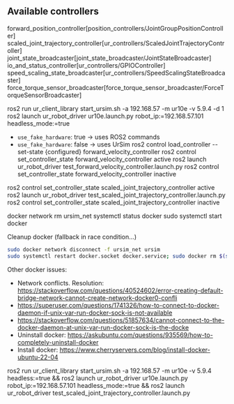 Available controllers
---------------------

forward_position_controller[position_controllers/JointGroupPositionController]
scaled_joint_trajectory_controller[ur_controllers/ScaledJointTrajectoryController]
joint_state_broadcaster[joint_state_broadcaster/JointStateBroadcaster]
io_and_status_controller[ur_controllers/GPIOController]
speed_scaling_state_broadcaster[ur_controllers/SpeedScalingStateBroadcaster]
force_torque_sensor_broadcaster[force_torque_sensor_broadcaster/ForceTorqueSensorBroadcaster]    

ros2 run ur_client_library start_ursim.sh -a 192.168.57 -m ur10e -v 5.9.4 -d 1
ros2 launch ur_robot_driver ur10e.launch.py robot_ip:=192.168.57.101 headless_mode:=true

- `use_fake_hardware`: true -> uses ROS2 commands
- `use_fake_hardware`: false -> uses UrSim
ros2 control load_controller --set-state {configured} forward_velocity_controller
ros2 control set_controller_state forward_velocity_controller active
ros2 launch ur_robot_driver test_forward_velocity_controller.launch.py
ros2 control set_controller_state forward_velocity_controller inactive

ros2 control set_controller_state scaled_joint_trajectory_controller active
ros2 launch ur_robot_driver test_scaled_joint_trajectory_controller.launch.py
ros2 control set_controller_state scaled_joint_trajectory_controller inactive

docker network rm ursim_net
systemctl status docker
sudo systemctl start docker

Cleanup docker (fallback in race condition...)
```bash
sudo docker network disconnect -f ursim_net ursim
sudo systemctl restart docker.socket docker.service; sudo docker rm $(sudo docker ps -a -q) -f
```

Other docker issues:
- Network conflicts. Resolution: https://stackoverflow.com/questions/40524602/error-creating-default-bridge-network-cannot-create-network-docker0-confli
- https://superuser.com/questions/1741326/how-to-connect-to-docker-daemon-if-unix-var-run-docker-sock-is-not-available
- https://stackoverflow.com/questions/51857634/cannot-connect-to-the-docker-daemon-at-unix-var-run-docker-sock-is-the-docke
- Uninstall docker: https://askubuntu.com/questions/935569/how-to-completely-uninstall-docker
- Install docker: https://www.cherryservers.com/blog/install-docker-ubuntu-22-04

ros2 run ur_client_library start_ursim.sh -a 192.168.57 -m ur10e -v 5.9.4 headless:=true && ros2 launch ur_robot_driver ur10e.launch.py robot_ip:=192.168.57.101 headless_mode:=true && ros2 launch ur_robot_driver test_scaled_joint_trajectory_controller.launch.py